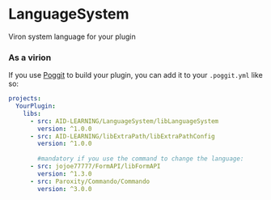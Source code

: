 # LanguageSystem
Viron system language for your plugin

### As a virion

If you use [Poggit](https://poggit.pmmp.io) to build your plugin, you can add it to your `.poggit.yml` like so:

```yml
projects:
  YourPlugin:
    libs:
      - src: AID-LEARNING/LanguageSystem/libLanguageSystem
        version: ^1.0.0
      - src: AID-LEARNING/libExtraPath/libExtraPathConfig
        version: ^1.0.0
        
        #mandatory if you use the command to change the language: 
      - src: jojoe77777/FormAPI/libFormAPI 
        version: ^1.3.0
      - src: Paroxity/Commando/Commando
        version: ^3.0.0
```
